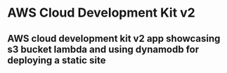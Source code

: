 # AWS Cloud Development Kit v2

## AWS cloud development kit v2 app showcasing s3 bucket lambda and using dynamodb for deploying a static site
